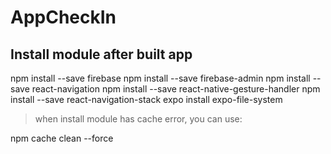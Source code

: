 # AppCheckIn

## Install module after built app

npm install --save firebase
npm install --save firebase-admin
npm install --save react-navigation
npm install --save react-native-gesture-handler
npm install --save react-navigation-stack
expo install expo-file-system

> when install module has cache error, you can use:

npm cache clean --force 

